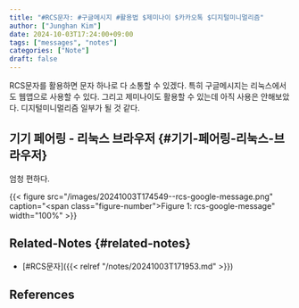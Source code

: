 ```yaml
---
title: "#RCS문자: #구글메시지 #활용법 $제미나이 $카카오톡 $디지털미니멀리즘"
author: ["Junghan Kim"]
date: 2024-10-03T17:24:00+09:00
tags: ["messages", "notes"]
categories: ["Note"]
draft: false
---
```


RCS문자를 활용하면 문자 하나로 다 소통할 수 있겠다. 특히 구글메시지는 리눅스에서도 웹앱으로 사용할 수 있다. 그리고 제미나이도 활용할 수 있는데 아직 사용은 안해보았다. 디지털미니멀리즘 일부가 될 것 같다.

<!--more-->


## 기기 페어링 - 리눅스 브라우저 {#기기-페어링-리눅스-브라우저}

엄청 편하다.

{{< figure src="/images/20241003T174549--rcs-google-message.png" caption="<span class=\"figure-number\">Figure 1: </span>rcs-google-message" width="100%" >}}


## Related-Notes {#related-notes}

-   [#RCS문자]({{< relref "/notes/20241003T171953.md" >}})

## References

<style>.csl-entry{text-indent: -1.5em; margin-left: 1.5em;}</style><div class="csl-bib-body">
</div>
